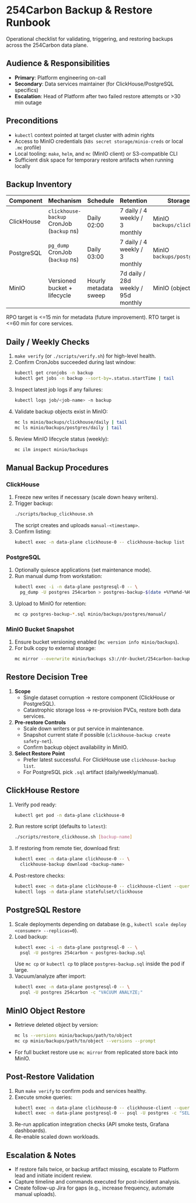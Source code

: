 # 254Carbon Backup & Restore Runbook

Operational checklist for validating, triggering, and restoring backups across the 254Carbon data plane.

## Audience & Responsibilities
- **Primary**: Platform engineering on-call
- **Secondary**: Data services maintainer (for ClickHouse/PostgreSQL specifics)
- **Escalation**: Head of Platform after two failed restore attempts or >30 min outage

## Preconditions
- `kubectl` context pointed at target cluster with admin rights
- Access to MinIO credentials (`k8s secret storage/minio-creds` or local `.mc` profile)
- Local tooling: `make`, `helm`, and `mc` (MinIO client) or S3-compatible CLI
- Sufficient disk space for temporary restore artifacts when running locally

## Backup Inventory
| Component | Mechanism | Schedule | Retention | Storage Location |
|-----------|-----------|----------|-----------|------------------|
| ClickHouse | `clickhouse-backup` CronJob (`backup` ns) | Daily 02:00 | 7 daily / 4 weekly / 3 monthly | MinIO `backups/clickhouse/<tier>/` |
| PostgreSQL | `pg_dump` CronJob (`backup` ns) | Daily 03:00 | 7 daily / 4 weekly / 3 monthly | MinIO `backups/postgres/<tier>/` |
| MinIO | Versioned bucket + lifecycle | Hourly metadata sweep | 7d daily / 28d weekly / 95d monthly | MinIO (object versioning) |

RPO target is <=15 min for metadata (future improvement). RTO target is <=60 min for core services.

## Daily / Weekly Checks
1. `make verify` (or `./scripts/verify.sh`) for high-level health.
2. Confirm CronJobs succeeded during last window:
   ```bash
   kubectl get cronjobs -n backup
   kubectl get jobs -n backup --sort-by=.status.startTime | tail
   ```
3. Inspect latest job logs if any failures:
   ```bash
   kubectl logs job/<job-name> -n backup
   ```
4. Validate backup objects exist in MinIO:
   ```bash
   mc ls minio/backups/clickhouse/daily | tail
   mc ls minio/backups/postgres/daily | tail
   ```
5. Review MinIO lifecycle status (weekly):
   ```bash
   mc ilm inspect minio/backups
   ```

## Manual Backup Procedures

### ClickHouse
1. Freeze new writes if necessary (scale down heavy writers).
2. Trigger backup:
   ```bash
   ./scripts/backup_clickhouse.sh
   ```
   The script creates and uploads `manual-<timestamp>`.
3. Confirm listing:
   ```bash
   kubectl exec -n data-plane clickhouse-0 -- clickhouse-backup list
   ```

### PostgreSQL
1. Optionally quiesce applications (set maintenance mode).
2. Run manual dump from workstation:
   ```bash
   kubectl exec -i -n data-plane postgresql-0 -- \
     pg_dump -U postgres 254carbon > postgres-backup-$(date +%Y%m%d-%H%M%S).sql
   ```
3. Upload to MinIO for retention:
   ```bash
   mc cp postgres-backup-*.sql minio/backups/postgres/manual/
   ```

### MinIO Bucket Snapshot
1. Ensure bucket versioning enabled (`mc version info minio/backups`).
2. For bulk copy to external storage:
   ```bash
   mc mirror --overwrite minio/backups s3://dr-bucket/254carbon-backups
   ```

## Restore Decision Tree
1. **Scope**  
   - Single dataset corruption -> restore component (ClickHouse or PostgreSQL).  
   - Catastrophic storage loss -> re-provision PVCs, restore both data services.
2. **Pre-restore Controls**  
   - Scale down writers or put service in maintenance.  
   - Snapshot current state if possible (`clickhouse-backup create safety-net`).  
   - Confirm backup object availability in MinIO.
3. **Select Restore Point**  
   - Prefer latest successful. For ClickHouse use `clickhouse-backup list`.  
   - For PostgreSQL pick `.sql` artifact (daily/weekly/manual).

## ClickHouse Restore
1. Verify pod ready:
   ```bash
   kubectl get pod -n data-plane clickhouse-0
   ```
2. Run restore script (defaults to `latest`):
   ```bash
   ./scripts/restore_clickhouse.sh [backup-name]
   ```
3. If restoring from remote tier, download first:
   ```bash
   kubectl exec -n data-plane clickhouse-0 -- \
     clickhouse-backup download <backup-name>
   ```
4. Post-restore checks:
   ```bash
   kubectl exec -n data-plane clickhouse-0 -- clickhouse-client --query "SELECT count(*) FROM system.tables"
   kubectl logs -n data-plane statefulset/clickhouse
   ```

## PostgreSQL Restore
1. Scale deployments depending on database (e.g., `kubectl scale deploy <consumer> --replicas=0`).
2. Load backup:
   ```bash
   kubectl exec -i -n data-plane postgresql-0 -- \
     psql -U postgres 254carbon < postgres-backup.sql
   ```
   Use `mc cp` or `kubectl cp` to place `postgres-backup.sql` inside the pod if large.
3. Vacuum/analyze after import:
   ```bash
   kubectl exec -n data-plane postgresql-0 -- \
     psql -U postgres 254carbon -c "VACUUM ANALYZE;"
   ```

## MinIO Object Restore
- Retrieve deleted object by version:
  ```bash
  mc ls --versions minio/backups/path/to/object
  mc cp minio/backups/path/to/object --versions --prompt
  ```
- For full bucket restore use `mc mirror` from replicated store back into MinIO.

## Post-Restore Validation
1. Run `make verify` to confirm pods and services healthy.
2. Execute smoke queries:
   ```bash
   kubectl exec -n data-plane clickhouse-0 -- clickhouse-client --query "SELECT 1"
   kubectl exec -n data-plane postgresql-0 -- psql -U postgres -c "SELECT 1;"
   ```
3. Re-run application integration checks (API smoke tests, Grafana dashboards).
4. Re-enable scaled down workloads.

## Escalation & Notes
- If restore fails twice, or backup artifact missing, escalate to Platform lead and initiate incident review.
- Capture timeline and commands executed for post-incident analysis.
- Create follow-up Jira for gaps (e.g., increase frequency, automate manual uploads).
